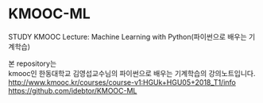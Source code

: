 # KMOOC-ML
STUDY KMOOC Lecture: Machine Learning with Python(파이썬으로 배우는 기계학습)

본 repository는  
kmooc인 한동대학교 김영섭교수님의 파이썬으로 배우는 기계학습의 강의노트입니다.  
http://www.kmooc.kr/courses/course-v1:HGUk+HGU05+2018_T1/info  
https://github.com/idebtor/KMOOC-ML  
